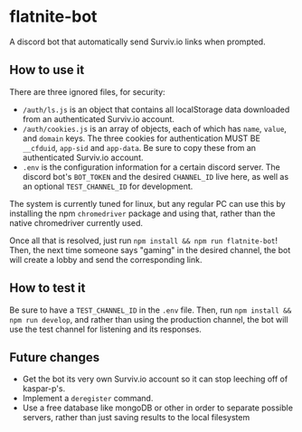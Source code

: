# flatnite-bot

A discord bot that automatically send Surviv.io links when prompted.

## How to use it

There are three ignored files, for security:

- `/auth/ls.js` is an object that contains all localStorage data downloaded from an authenticated Surviv.io account.
- `/auth/cookies.js` is an array of objects, each of which has `name`, `value`, and `domain` keys. The three cookies for authentication MUST BE `__cfduid`, `app-sid` and `app-data`. Be sure to copy these from an authenticated Surviv.io account.
- `.env` is the configuration information for a certain discord server. The discord bot's `BOT_TOKEN` and the desired `CHANNEL_ID` live here, as well as an optional `TEST_CHANNEL_ID` for development.

The system is currently tuned for linux, but any regular PC can use this by installing the npm `chromedriver` package and using that, rather than the native chromedriver currently used.

Once all that is resolved, just run `npm install && npm run flatnite-bot`! Then, the next time someone says "gaming" in the desired channel, the bot will create a lobby and send the corresponding link.

## How to test it

Be sure to have a `TEST_CHANNEL_ID` in the `.env` file. Then, run `npm install && npm run develop`, and rather than using the production channel, the bot will use the test channel for listening and its responses.

## Future changes

- Get the bot its very own Surviv.io account so it can stop leeching off of kaspar-p's.
- Implement a `deregister` command.
- Use a free database like mongoDB or other in order to separate possible servers, rather than just saving results to the local filesystem
